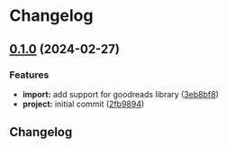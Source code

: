 # Changelog

## [0.1.0](https://github.com/ttybitnik/diego/compare/v0.1.0...v0.1.0) (2024-02-27)


### Features

* **import:** add support for goodreads library ([3eb8bf8](https://github.com/ttybitnik/diego/commit/3eb8bf8c4ff034c0383a258be3eda1b966aa1e86))
* **project:** initial commit ([2fb9894](https://github.com/ttybitnik/diego/commit/2fb9894268a0d68b16c0bb2e7be5eb2a21568b3e))

## Changelog
